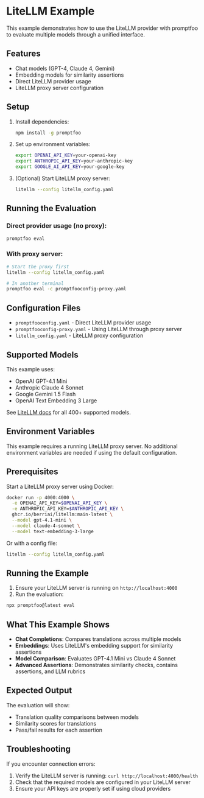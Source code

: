 # LiteLLM Example

This example demonstrates how to use the LiteLLM provider with promptfoo to evaluate multiple models through a unified interface.

## Features

- Chat models (GPT-4, Claude 4, Gemini)
- Embedding models for similarity assertions
- Direct LiteLLM provider usage
- LiteLLM proxy server configuration

## Setup

1. Install dependencies:
   ```bash
   npm install -g promptfoo
   ```

2. Set up environment variables:
   ```bash
   export OPENAI_API_KEY=your-openai-key
   export ANTHROPIC_API_KEY=your-anthropic-key
   export GOOGLE_AI_API_KEY=your-google-key
   ```

3. (Optional) Start LiteLLM proxy server:
   ```bash
   litellm --config litellm_config.yaml
   ```

## Running the Evaluation

### Direct provider usage (no proxy):
```bash
promptfoo eval
```

### With proxy server:
```bash
# Start the proxy first
litellm --config litellm_config.yaml

# In another terminal
promptfoo eval -c promptfooconfig-proxy.yaml
```

## Configuration Files

- `promptfooconfig.yaml` - Direct LiteLLM provider usage
- `promptfooconfig-proxy.yaml` - Using LiteLLM through proxy server
- `litellm_config.yaml` - LiteLLM proxy configuration

## Supported Models

This example uses:
- OpenAI GPT-4.1 Mini
- Anthropic Claude 4 Sonnet
- Google Gemini 1.5 Flash
- OpenAI Text Embedding 3 Large

See [LiteLLM docs](https://docs.litellm.ai/docs/providers) for all 400+ supported models.

## Environment Variables

This example requires a running LiteLLM proxy server. No additional environment variables are needed if using the default configuration.

## Prerequisites

Start a LiteLLM proxy server using Docker:

```bash
docker run -p 4000:4000 \
  -e OPENAI_API_KEY=$OPENAI_API_KEY \
  -e ANTHROPIC_API_KEY=$ANTHROPIC_API_KEY \
  ghcr.io/berriai/litellm:main-latest \
  --model gpt-4.1-mini \
  --model claude-4-sonnet \
  --model text-embedding-3-large
```

Or with a config file:

```bash
litellm --config litellm_config.yaml
```

## Running the Example

1. Ensure your LiteLLM server is running on `http://localhost:4000`
2. Run the evaluation:

```bash
npx promptfoo@latest eval
```

## What This Example Shows

- **Chat Completions**: Compares translations across multiple models
- **Embeddings**: Uses LiteLLM's embedding support for similarity assertions
- **Model Comparison**: Evaluates GPT-4.1 Mini vs Claude 4 Sonnet
- **Advanced Assertions**: Demonstrates similarity checks, contains assertions, and LLM rubrics

## Expected Output

The evaluation will show:

- Translation quality comparisons between models
- Similarity scores for translations
- Pass/fail results for each assertion

## Troubleshooting

If you encounter connection errors:

1. Verify the LiteLLM server is running: `curl http://localhost:4000/health`
2. Check that the required models are configured in your LiteLLM server
3. Ensure your API keys are properly set if using cloud providers
